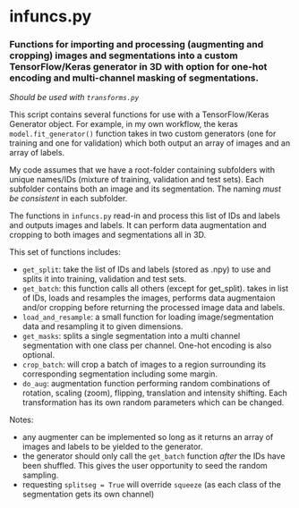# infuncs.py
### Functions for importing and processing (augmenting and cropping) images and segmentations into a custom TensorFlow/Keras generator in 3D with option for one-hot encoding and multi-channel masking of segmentations.

*Should be used with ```transforms.py```*

This script contains several functions for use with a TensorFlow/Keras Generator object. For example, in my own workflow, the keras ```model.fit_generator()``` function takes in two custom generators (one for training and one for validation) which both output an array of images and an array of labels.

My code assumes that we have a root-folder containing subfolders with unique names/IDs (mixture of training, validation and test sets). Each subfolder contains both an image and its segmentation. The naming _must be consistent_ in each subfolder.

The functions in ```infuncs.py``` read-in and process this list of IDs and labels and outputs images and labels. It can perform data augmentation and cropping to both images and segmentations all in 3D.

This set of functions includes:
* ```get_split```: take the list of IDs and labels (stored as .npy) to use and splits it into training, validation and test sets.
* ```get_batch```: this function calls all others (except for get_split). takes in list of IDs, loads and resamples the images, performs data augmentaion and/or cropping before returning the processed image data and labels.
* ```load_and_resample```: a small function for loading image/segmentation data and resampling it to given dimensions.
* ```get_masks```: splits a single segmentation into a multi channel segmentation with one class per channel. One-hot encoding is also optional.
* ```crop_batch```: will crop a batch of images to a region surrounding its corresponding segmentation including some margin.
* ```do_aug```: augmentation function performing random combinations of rotation, scaling (zoom), flipping, translation and intensity shifting. Each transformation has its own random parameters which can be changed.

Notes:
* any augmenter can be implemented so long as it returns an array of images and labels to be yielded to the generator.
* the generator should only call the ```get_batch``` function *after* the IDs have been shuffled. This gives the user opportunity to seed the random sampling.
* requesting ```splitseg = True``` will override ```squeeze``` (as each class of the segmentation gets its own channel)

